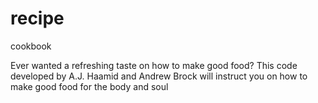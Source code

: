 # recipe
cookbook

Ever wanted a refreshing taste on how to make good food? This code developed by A.J. Haamid and Andrew Brock will instruct you on how 
to make good food for the body and soul
